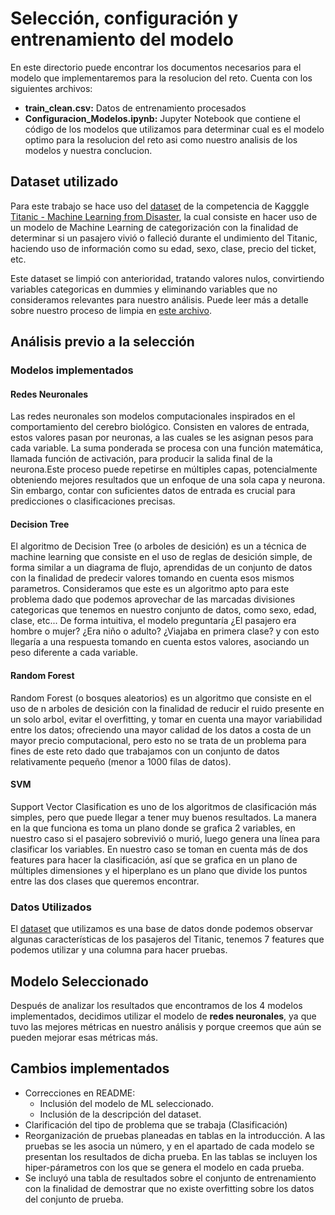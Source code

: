 # Selección, configuración y entrenamiento del modelo

En este directorio puede encontrar los documentos necesarios para el modelo que implementaremos para la resolucion del reto. Cuenta con los siguientes archivos:
* **train_clean.csv:** Datos de entrenamiento procesados
* **Configuracion_Modelos.ipynb:** Jupyter Notebook que contiene el código de los modelos que utilizamos para determinar cual es el modelo optimo para la resolucion del reto asi como nuestro analisis de los modelos y nuestra conclucion.

## Dataset utilizado 

Para este trabajo se hace uso del [dataset](https://www.kaggle.com/competitions/titanic/data) de la competencia de Kagggle [Titanic - Machine Learning from Disaster](https://www.kaggle.com/competitions/titanic), la cual consiste en hacer uso de un modelo de Machine Learning de categorización con la finalidad de determinar si un pasajero vivió o falleció durante el undimiento del Titanic, haciendo uso de información como su edad, sexo, clase, precio del ticket, etc.

Este dataset se limpió con anterioridad, tratando valores nulos, convirtiendo variables categoricas en dummies y eliminando variables que no consideramos relevantes para nuestro análisis. Puede leer más a detalle sobre nuestro proceso de limpia en [este archivo](https://github.com/4lb3rt0r/TC3006_Equipo2/blob/main/retro/Limpieza%20de%20Datos/clean_training_data.ipynb).

## Análisis previo a la selección

### Modelos implementados

#### Redes Neuronales
Las redes neuronales son modelos computacionales inspirados en el comportamiento del cerebro biológico. Consisten en valores de entrada, estos valores pasan por neuronas, a las cuales se les asignan pesos para cada variable. La suma ponderada se procesa con una función matemática, llamada función de activación, para producir la salida final de la neurona.Este proceso puede repetirse en múltiples capas, potencialmente obteniendo mejores resultados que un enfoque de una sola capa y neurona. Sin embargo, contar con suficientes datos de entrada es crucial para predicciones o clasificaciones precisas.
   
#### Decision Tree
El algoritmo de Decision Tree (o arboles de desición) es un a técnica de machine learning que consiste en el uso de reglas de desición simple, de forma similar a un diagrama de flujo, aprendidas de un conjunto de datos con la finalidad de predecir valores tomando en cuenta esos mismos parametros. Consideramos que este es un algoritmo apto para este problema dado que podemos aprovechar de las marcadas divisiones categoricas que tenemos en nuestro conjunto de datos, como sexo, edad, clase, etc... De forma intuitiva, el modelo preguntaría ¿El pasajero era hombre o mujer? ¿Era niño o adulto? ¿Viajaba en primera clase? y con esto llegaría a una respuesta tomando en cuenta estos valores, asociando un peso diferente a cada variable.
  
#### Random Forest 
Random Forest (o bosques aleatorios) es un algoritmo que consiste en el uso de n arboles de desición con la finalidad de reducir el ruido presente en un solo arbol, evitar el overfitting, y tomar en cuenta una mayor variabilidad entre los datos; ofreciendo una mayor calidad de los datos a costa de un mayor precio computacional, pero esto no se trata de un problema para fines de este reto dado que trabajamos con un conjunto de datos relativamente pequeño (menor a 1000 filas de datos).
   
#### SVM
Support Vector Clasification es uno de los algoritmos de clasificación más simples, pero que puede llegar a tener muy buenos resultados. La manera en la que funciona es toma un plano donde se grafica 2 variables, en nuestro caso si el pasajero sobrevivió o murió, luego genera una línea para clasificar los variables. En nuestro caso se toman en cuenta más de dos features para hacer la clasificación, así que se grafica en un plano de múltiples dimensiones y el hiperplano es un plano que divide los puntos entre las dos clases que queremos encontrar.
   
### Datos Utilizados 
El [dataset](https://github.com/4lb3rt0r/TC3006_Equipo2/blob/main/retro/Reto%20Selecci%C3%B3n%2C%20configuraci%C3%B3n%20y%20entrenamiento%20del%20modelo/train_clean.csv) que utilizamos es una base de datos donde podemos observar algunas características de los pasajeros del Titanic, tenemos 7 features que podemos utilizar y una columna para hacer pruebas.
  
## Modelo Seleccionado
Después de analizar los resultados que encontramos de los 4 modelos implementados, decidimos utilizar el modelo de **redes neuronales**, ya que tuvo las mejores métricas en nuestro análisis y porque creemos que aún se pueden mejorar esas métricas más.

## Cambios implementados
* Correcciones en README:
    * Inclusión del modelo de ML seleccionado.
    * Inclusión de la descripción del dataset.
* Clarificación del tipo de problema que se trabaja (Clasificación)
* Reorganización de pruebas planeadas en tablas en la introducción. A las pruebas se les asocia un número, y en el apartado de cada modelo se presentan los resultados de dicha prueba. En las tablas se incluyen los hiper-párametros con los que se genera el modelo en cada prueba.
* Se incluyó una tabla de resultados sobre el conjunto de entrenamiento con la finalidad de demostrar que no existe overfitting sobre los datos del conjunto de prueba.
